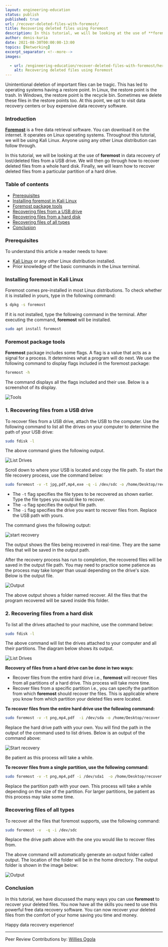 ```yaml
---
layout: engineering-education
status: publish
published: true
url: /recover-deleted-files-with-foremost/
title: Recovering deleted files using Foremost
description: In this tutorial, we will be looking at the use of **foremost** in data recovery of lost/deleted files from a USB drive, how to recover deleted files from a whole hard disk, and finally learn how to recover deleted files from a particular partition of a hard drive.
author: denis-kuria
date: 2021-08-30T00:00:00-13:00
topics: [Networking]
excerpt_separator: <!--more-->
images:

  - url: /engineering-education/recover-deleted-files-with-foremost/hero.jpg
    alt: Recovering deleted files using Foremost
---
```


Unintentional deletion of important files can be tragic. This has led to operating systems having a restore point. In Linux, the restore point is the trash. In Windows, the restore point is the recycle bin. Sometimes we delete these files in the restore points too. At this point, we opt to visit data recovery centers or buy expensive data recovery software.

### Introduction
[**Foremost**](https://pkgs.org/download/foremost) is a free data retrieval software. You can download it on the internet. It operates on Linux operating systems. Throughout this tutorial, we will be using Kali Linux. Anyone using any other Linux distribution can follow through.

In this tutorial, we will be looking at the use of **foremost** in data recovery of lost/deleted files from a USB drive. We will then go through how to recover deleted files from a whole hard disk. Finally, we will learn how to recover deleted files from a particular partition of a hard drive.

### Table of contents
- [Prerequisites](#prerequisites)
- [Installing foremost in Kali Linux](#installing-foremost-in-kali-linux)
- [Foremost package tools](#foremost-package-tools)
- [Recovering files from a USB drive](#1-recovering-files-from-a-usb-drive)
- [Recovering files from a hard disk](#2-recovering-files-from-a-hard-disk)
- [Recovering files of all types](#recovering-files-of-all-types)
- [Conclusion](#conclusion)

### Prerequisites
To understand this article a reader needs to have:

- [Kali Linux]((/engineering-education/getting-started-with-kali-linux/)) or any other Linux distribution installed.
- Prior knowledge of the basic commands in the Linux terminal.

### Installing foremost in Kali Linux
Foremost comes pre-installed in most Linux distributions. To check whether it is installed in yours, type in the following command:
```bash
$ dpkg -s foremost
```
If it is not installed, type the following command in the terminal. After executing the command, **foremost** will be installed.

```bash
sudo apt install foremost
```

### Foremost package tools
**Foremost** package includes some flags. A flag is a value that acts as a signal for a process. It determines what a program will do next. We use the following command to display flags included in the foremost package:

```bash
foremost -h
```

The command displays all the flags included and their use. Below is a screenshot of its display.

![Tools](/engineering-education/recover-deleted-files-with-foremost/tools.png)

### 1. Recovering files from a USB drive
To recover files from a USB drive, attach the USB to the computer. Use the following command to list all the drives on your computer to determine the path of your USB drive:

```bash
sudo fdisk -l
```

The above command gives the following output.

![List Drives](/engineering-education/recover-deleted-files-with-foremost/drives.png)

Scroll down to where your USB is located and copy the file path. To start the file recovery process, use the command below:

```bash
sudo foremost -v -t jpg,pdf,mp4,exe -q -i /dev/sdc -o /home/Desktop/recover -T
```

- The `-t` flag specifies the file types to be recovered as shown earlier. Type the file types you would like to recover. 
- The `-o` flag specifies the output file path. 
- The `-i` flag specifies the drive you want to recover files from. Replace the USB path with yours.

The command gives the following output:

![start recovery](/engineering-education/recover-deleted-files-with-foremost/recover.png)

The output shows the files being recovered in real-time. They are the same files that will be saved in the output path.

After the recovery process has run to completion, the recovered files will be saved in the output file path. You may need to practice some patience as the process may take longer than usual depending on the drive's size. Below is the output file.

![Output](/engineering-education/recover-deleted-files-with-foremost/output.png)

The above output shows a folder named recover. All the files that the program recovered will be saved inside this folder.

### 2. Recovering files from a hard disk
To list all the drives attached to your machine, use the command below:

```bash
sudo fdisk -l
```

The above command will list the drives attached to your computer and all their partitions. The diagram below shows its output.

![List Drives](/engineering-education/recover-deleted-files-with-foremost/drive.png)

**Recovery of files from a hard drive can be done in two ways:**

- Recover files from the entire hard drive i.e., **foremost** will recover files from all partitions of a hard drive. This process will take more time.
- Recover files from a specific partition i.e., you can specify the partition from which **foremost** should recover the files. This is applicable where you know from which partition your deleted files were located.

**To recover files from the entire hard drive use the following command:**

```bash
sudo foremost -v -t png,mp4,pdf  -i /dev/sda -o /home/Desktop/recover -T
```

Replace the hard drive path with your own. You will find the path in the output of the command used to list drives. Below is an output of the command above:

![Start recovery](/engineering-education/recover-deleted-files-with-foremost/disk.png)

Be patient as this process will take a while.

**To recover files from a single partition, use the following command:**

```bash
sudo foremost -v -t png,mp4,pdf -i /dev/sda1  -o /home/Desktop/recover -T
```

Replace the partition path with your own. This process will take a while depending on the size of the partition. For larger partitions, be patient as this process may take some time.

### Recovering files of all types
To recover all the files that foremost supports, use the following command:

```bash
sudo foremost -v  -q -i /dev/sdc 
```

Replace the drive path above with the one you would like to recover files from.

The above command will automatically generate an output folder called output. The location of the folder will be in the home directory. The output folder is shown in the image below:

![Output](/engineering-education/recover-deleted-files-with-foremost/all.png)

### Conclusion

In this tutorial, we have discussed the many ways you can use **foremost** to recover your deleted files. You now have all the skills you need to use this powerful free data recovery software. You can now recover your deleted files from the comfort of your home saving you time and money.

Happy data recovery experience!

---
Peer Review Contributions by: [Willies Ogola](/engineering-education/authors/willies-ogola/)
